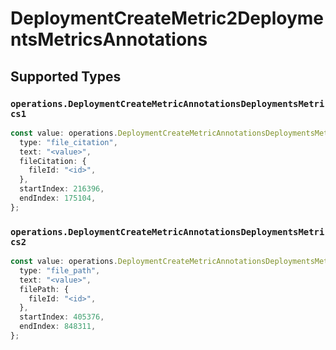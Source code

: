 # DeploymentCreateMetric2DeploymentsMetricsAnnotations


## Supported Types

### `operations.DeploymentCreateMetricAnnotationsDeploymentsMetrics1`

```typescript
const value: operations.DeploymentCreateMetricAnnotationsDeploymentsMetrics1 = {
  type: "file_citation",
  text: "<value>",
  fileCitation: {
    fileId: "<id>",
  },
  startIndex: 216396,
  endIndex: 175104,
};
```

### `operations.DeploymentCreateMetricAnnotationsDeploymentsMetrics2`

```typescript
const value: operations.DeploymentCreateMetricAnnotationsDeploymentsMetrics2 = {
  type: "file_path",
  text: "<value>",
  filePath: {
    fileId: "<id>",
  },
  startIndex: 405376,
  endIndex: 848311,
};
```

